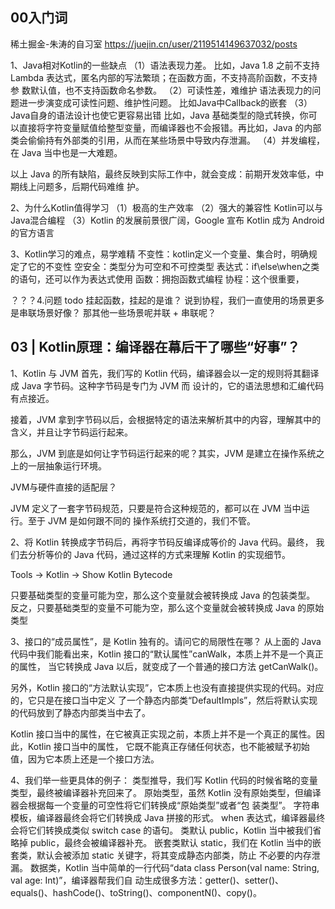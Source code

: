 ## 00入门词
稀土掘金-朱涛的自习室
https://juejin.cn/user/2119514149637032/posts

1、Java相对Kotlin的一些缺点
（1）语法表现力差。
比如，Java 1.8 之前不支持 Lambda 表达式，匿名内部的写法繁琐；在函数方面，不支持高阶函数，不支持参
数默认值，也不支持函数命名参数。
（2）可读性差，难维护
语法表现力的问题进一步演变成可读性问题、维护性问题。
比如Java中Callback的嵌套
（3）Java自身的语法设计也使它更容易出错
比如，Java 基础类型的隐式转换，你可以直接将字符变量赋值给整型变量，而编译器也不会报错。再比如，Java
的内部类会偷偷持有外部类的引用，从而在某些场景中导致内存泄漏。
（4）并发编程，在 Java 当中也是一大难题。

以上 Java 的所有缺陷，最终反映到实际工作中，就会变成：前期开发效率低，中期线上问题多，后期代码难维
护。

2、为什么Kotlin值得学习
（1）极高的生产效率
（2）强大的兼容性
Kotlin可以与Java混合编程
（3）Kotlin 的发展前景很广阔，Google 宣布 Kotlin 成为 Android 的官方语言

3、Kotlin学习的难点，易学难精
不变性：kotlin定义一个变量、集合时，明确规定了它的不变性
空安全：类型分为可空和不可控类型
表达式：if\else\when之类的语句，还可以作为表达式使用
函数：拥抱函数式编程
协程：这个很重要，


？？？4.问题 todo
挂起函数，挂起的是谁？
说到协程，我们一直使用的场景更多是串联场景好像？
那其他一些场景呢并联 + 串联呢？


## 03 | Kotlin原理：编译器在幕后干了哪些“好事”？
1、Kotlin 与 JVM
首先，我们写的 Kotlin 代码，编译器会以一定的规则将其翻译成 Java 字节码。这种字节码是专门为 JVM 而
设计的，它的语法思想和汇编代码有点接近。

接着，JVM 拿到字节码以后，会根据特定的语法来解析其中的内容，理解其中的含义，并且让字节码运行起来。

那么，JVM 到底是如何让字节码运行起来的呢？其实，JVM 是建立在操作系统之上的一层抽象运行环境。

JVM与硬件直接的适配层？

JVM 定义了一套字节码规范，只要是符合这种规范的，都可以在 JVM 当中运行。至于 JVM 是如何跟不同的
操作系统打交道的，我们不管。

2、将 Kotlin 转换成字节码后，再将字节码反编译成等价的 Java 代码。最终，
我们去分析等价的 Java 代码，通过这样的方式来理解 Kotlin 的实现细节。

Tools -> Kotlin -> Show Kotlin Bytecode

只要基础类型的变量可能为空，那么这个变量就会被转换成 Java 的包装类型。
反之，只要基础类型的变量不可能为空，那么这个变量就会被转换成 Java 的原始类型

3、接口的“成员属性”，是 Kotlin 独有的。请问它的局限性在哪？
从上面的 Java 代码中我们能看出来，Kotlin 接口的“默认属性”canWalk，本质上并不是一个真正的属性，
当它转换成 Java 以后，就变成了一个普通的接口方法 getCanWalk()。

另外，Kotlin 接口的“方法默认实现”，它本质上也没有直接提供实现的代码。对应的，它只是在接口当中定义
了一个静态内部类“DefaultImpls”，然后将默认实现的代码放到了静态内部类当中去了。

Kotlin 接口当中的属性，在它被真正实现之前，本质上并不是一个真正的属性。因此，Kotlin 接口当中的属性，
它既不能真正存储任何状态，也不能被赋予初始值，因为它本质上还是一个接口方法。

4、我们举一些更具体的例子：
类型推导，我们写 Kotlin 代码的时候省略的变量类型，最终被编译器补充回来了。
原始类型，虽然 Kotlin 没有原始类型，但编译器会根据每一个变量的可空性将它们转换成“原始类型”或者“包
装类型”。
字符串模板，编译器最终会将它们转换成 Java 拼接的形式。
when 表达式，编译器最终会将它们转换成类似 switch case 的语句。
类默认 public，Kotlin 当中被我们省略掉 public，最终会被编译器补充。
嵌套类默认 static，我们在 Kotlin 当中的嵌套类，默认会被添加 static 关键字，将其变成静态内部类，防止
不必要的内存泄漏。
数据类，Kotlin 当中简单的一行代码“data class Person(val name: String, val age: Int)”，编译器帮我们自
动生成很多方法：getter()、setter()、equals()、hashCode()、toString()、componentN()、copy()。

